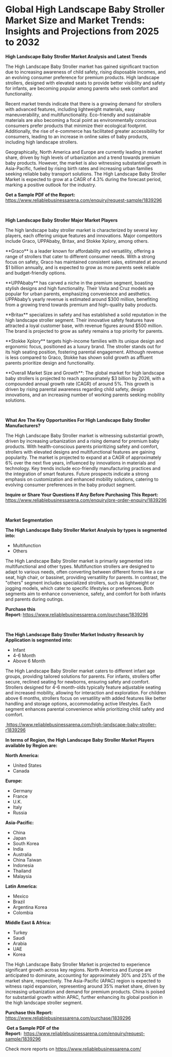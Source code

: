 <p><h1>Global High Landscape Baby Stroller Market Size and Market Trends: Insights and Projections from 2025 to 2032</h1></p><p><strong>High Landscape Baby Stroller Market Analysis and Latest Trends</strong></p>
<p><p>The High Landscape Baby Stroller market has gained significant traction due to increasing awareness of child safety, rising disposable incomes, and an evolving consumer preference for premium products. High landscape strollers, designed with elevated seats to provide better visibility and safety for infants, are becoming popular among parents who seek comfort and functionality.</p><p>Recent market trends indicate that there is a growing demand for strollers with advanced features, including lightweight materials, easy maneuverability, and multifunctionality. Eco-friendly and sustainable materials are also becoming a focal point as environmentally conscious consumers prefer products that minimize their ecological footprint. Additionally, the rise of e-commerce has facilitated greater accessibility for consumers, leading to an increase in online sales of baby products, including high landscape strollers.</p><p>Geographically, North America and Europe are currently leading in market share, driven by high levels of urbanization and a trend towards premium baby products. However, the market is also witnessing substantial growth in Asia-Pacific, fueled by rising birth rates and increasing urban families seeking reliable baby transport solutions. The High Landscape Baby Stroller Market is expected to grow at a CAGR of 4.3% during the forecast period, marking a positive outlook for the industry.</p></p>
<p><strong>Get a Sample PDF of the Report:&nbsp;</strong> <a href="https://www.reliablebusinessarena.com/enquiry/request-sample/1839296?utm_campaign=2805&utm_medium=2&utm_source=Github&utm_content=ia&utm_term=05042025&utm_id=high-landscape-baby-stroller">https://www.reliablebusinessarena.com/enquiry/request-sample/1839296</a></p>
<p>&nbsp;</p>
<p><strong>High Landscape Baby Stroller Major Market Players</strong></p>
<p><p>The high landscape baby stroller market is characterized by several key players, each offering unique features and innovations. Major competitors include Graco, UPPAbaby, Britax, and Stokke Xplory, among others.</p><p>**Graco** is a leader known for affordability and versatility, offering a range of strollers that cater to different consumer needs. With a strong focus on safety, Graco has maintained consistent sales, estimated at around $1 billion annually, and is expected to grow as more parents seek reliable and budget-friendly options.</p><p>**UPPAbaby** has carved a niche in the premium segment, boasting stylish designs and high functionality. Their Vista and Cruz models are popular for urban parents, emphasizing convenience and aesthetics. UPPAbaby’s yearly revenue is estimated around $300 million, benefiting from a growing trend towards premium and high-quality baby products.</p><p>**Britax** specializes in safety and has established a solid reputation in the high landscape stroller segment. Their innovative safety features have attracted a loyal customer base, with revenue figures around $500 million. The brand is projected to grow as safety remains a top priority for parents.</p><p>**Stokke Xplory** targets high-income families with its unique design and ergonomic focus, positioned as a luxury brand. The stroller stands out for its high seating position, fostering parental engagement. Although revenue is less compared to Graco, Stokke has shown solid growth as affluent parents prioritize design and functionality.</p><p>**Overall Market Size and Growth**: The global market for high landscape baby strollers is projected to reach approximately $3 billion by 2026, with a compounded annual growth rate (CAGR) of around 5%. This growth is driven by rising parental awareness regarding child safety, design innovations, and an increasing number of working parents seeking mobility solutions.</p></p>
<p>&nbsp;</p>
<p><strong>What Are The Key Opportunities For High Landscape Baby Stroller Manufacturers?</strong></p>
<p><p>The High Landscape Baby Stroller market is witnessing substantial growth, driven by increasing urbanization and a rising demand for premium baby products. With health-conscious parents prioritizing safety and comfort, strollers with elevated designs and multifunctional features are gaining popularity. The market is projected to expand at a CAGR of approximately 6% over the next five years, influenced by innovations in materials and technology. Key trends include eco-friendly manufacturing practices and the integration of smart features. Future prospects indicate a strong emphasis on customization and enhanced mobility solutions, catering to evolving consumer preferences in the baby product segment.</p></p>
<p><strong>Inquire or Share Your Questions If Any Before Purchasing This Report:</strong> <a href="https://www.reliablebusinessarena.com/enquiry/pre-order-enquiry/1839296?utm_campaign=2805&utm_medium=2&utm_source=Github&utm_content=ia&utm_term=05042025&utm_id=high-landscape-baby-stroller">https://www.reliablebusinessarena.com/enquiry/pre-order-enquiry/1839296</a></p>
<p>&nbsp;</p>
<p><strong>Market Segmentation</strong></p>
<p><strong>The High Landscape Baby Stroller Market Analysis by types is segmented into:</strong></p>
<p><ul><li>Multifunction</li><li>Others</li></ul></p>
<p><p>The High Landscape Baby Stroller market is primarily segmented into multifunctional and other types. Multifunction strollers are designed to adapt to various needs, often converting between different forms like a car seat, high chair, or bassinet, providing versatility for parents. In contrast, the "others" segment includes specialized strollers, such as lightweight or jogging models, which cater to specific lifestyles or preferences. Both segments aim to enhance convenience, safety, and comfort for both infants and parents during outings.</p></p>
<p><strong>Purchase this Report:&nbsp;</strong><a href="https://www.reliablebusinessarena.com/purchase/1839296?utm_campaign=2805&utm_medium=2&utm_source=Github&utm_content=ia&utm_term=05042025&utm_id=high-landscape-baby-stroller">https://www.reliablebusinessarena.com/purchase/1839296</a></p>
<p>&nbsp;</p>
<p><strong>The High Landscape Baby Stroller Market Industry Research by Application is segmented into:</strong></p>
<p><ul><li>Infant</li><li>4-6 Month</li><li>Above 6 Month</li></ul></p>
<p><p>The High Landscape Baby Stroller market caters to different infant age groups, providing tailored solutions for parents. For infants, strollers offer secure, reclined seating for newborns, ensuring safety and comfort. Strollers designed for 4-6 month-olds typically feature adjustable seating and increased mobility, allowing for interaction and exploration. For children above 6 months, strollers focus on versatility with added features like better handling and storage options, accommodating active lifestyles. Each segment enhances parental convenience while prioritizing child safety and comfort.</p></p>
<p><a href="https://www.reliablebusinessarena.com/high-landscape-baby-stroller-r1839296?utm_campaign=2805&utm_medium=2&utm_source=Github&utm_content=ia&utm_term=05042025&utm_id=high-landscape-baby-stroller">&nbsp;https://www.reliablebusinessarena.com/high-landscape-baby-stroller-r1839296</a></p>
<p><strong>In terms of Region, the High Landscape Baby Stroller Market Players available by Region are:</strong></p>
<p>
    <p> <strong> North America: </strong>
        <ul>
            <li>United States</li>
            <li>Canada</li>
        </ul>
        </p> 
    <p> <strong> Europe: </strong>
        <ul>
            <li>Germany</li>
            <li>France</li>
            <li>U.K.</li>
            <li>Italy</li>
            <li>Russia</li>
        </ul>
        </p> 
    <p> <strong> Asia-Pacific: </strong>
        <ul>
            <li>China</li>
            <li>Japan</li>
            <li>South Korea</li>
            <li>India</li>
            <li>Australia</li>
            <li>China Taiwan</li>
            <li>Indonesia</li>
            <li>Thailand</li>
            <li>Malaysia</li>
        </ul>
        </p> 
    <p> <strong> Latin America: </strong>
        <ul>
            <li>Mexico</li>
            <li>Brazil</li>
            <li>Argentina Korea</li>
            <li>Colombia</li>
        </ul>
        </p> 
    <p> <strong> Middle East & Africa: </strong>
        <ul>
            <li>Turkey</li>
            <li>Saudi</li>
            <li>Arabia</li>
            <li>UAE</li>
            <li>Korea</li>
        </ul>
    </p>
    </p>
<p><p>The High Landscape Baby Stroller Market is projected to experience significant growth across key regions. North America and Europe are anticipated to dominate, accounting for approximately 30% and 25% of the market share, respectively. The Asia-Pacific (APAC) region is expected to witness rapid expansion, representing around 35% market share, driven by increasing urbanization and demand for premium products. China is poised for substantial growth within APAC, further enhancing its global position in the high landscape stroller segment.</p></p>
<p><strong>Purchase this Report: </strong><a href="https://www.reliablebusinessarena.com/purchase/1839296?utm_campaign=2805&utm_medium=2&utm_source=Github&utm_content=ia&utm_term=05042025&utm_id=high-landscape-baby-stroller">https://www.reliablebusinessarena.com/purchase/1839296</a></p>
<p>&nbsp;<strong>Get a Sample PDF of the Report:&nbsp;&nbsp;</strong><a href="https://www.reliablebusinessarena.com/enquiry/request-sample/1839296?utm_campaign=2805&utm_medium=2&utm_source=Github&utm_content=ia&utm_term=05042025&utm_id=high-landscape-baby-stroller">https://www.reliablebusinessarena.com/enquiry/request-sample/1839296</a></p>
<p><strong></strong></p>
<p>Check more reports on <a href="https://www.reliablebusinessarena.com/?utm_campaign=2805&utm_medium=2&utm_source=Github&utm_content=ia&utm_term=05042025&utm_id=high-landscape-baby-stroller">https://www.reliablebusinessarena.com/</a></p>